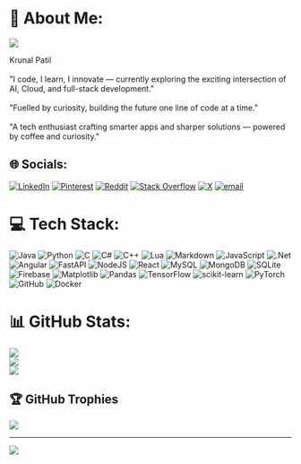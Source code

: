 # 💫 About Me:

![](https://github.com/user-attachments/assets/6b85e0a1-af74-4eca-8844-a44ff7e2f6b5)


Krunal Patil<br><br>"I code, I learn, I innovate — currently exploring the exciting intersection of AI, Cloud, and full-stack development."<br><br>"Fuelled by curiosity, building the future one line of code at a time."<br><br>"A tech enthusiast crafting smarter apps and sharper solutions — powered by coffee and curiosity."


## 🌐 Socials:
[![LinkedIn](https://img.shields.io/badge/LinkedIn-%230077B5.svg?logo=linkedin&logoColor=white)](https://linkedin.com/in/kunal-patil-5693a2288) [![Pinterest](https://img.shields.io/badge/Pinterest-%23E60023.svg?logo=Pinterest&logoColor=white)](https://pinterest.com/kunal586250) [![Reddit](https://img.shields.io/badge/Reddit-%23FF4500.svg?logo=Reddit&logoColor=white)](https://reddit.com/user/Gold-Mulberry3540) [![Stack Overflow](https://img.shields.io/badge/-Stackoverflow-FE7A16?logo=stack-overflow&logoColor=white)](https://stackoverflow.com/users/31155548) [![X](https://img.shields.io/badge/X-black.svg?logo=X&logoColor=white)](https://x.com/krunal0167) [![email](https://img.shields.io/badge/Email-D14836?logo=gmail&logoColor=white)](mailto:kunal586250@gmail.com) 

# 💻 Tech Stack:
![Java](https://img.shields.io/badge/java-%23ED8B00.svg?style=flat&logo=openjdk&logoColor=white) ![Python](https://img.shields.io/badge/python-3670A0?style=flat&logo=python&logoColor=ffdd54) ![C](https://img.shields.io/badge/c-%2300599C.svg?style=flat&logo=c&logoColor=white) ![C#](https://img.shields.io/badge/c%23-%23239120.svg?style=flat&logo=csharp&logoColor=white) ![C++](https://img.shields.io/badge/c++-%2300599C.svg?style=flat&logo=c%2B%2B&logoColor=white) ![Lua](https://img.shields.io/badge/lua-%232C2D72.svg?style=flat&logo=lua&logoColor=white) ![Markdown](https://img.shields.io/badge/markdown-%23000000.svg?style=flat&logo=markdown&logoColor=white) ![JavaScript](https://img.shields.io/badge/javascript-%23323330.svg?style=flat&logo=javascript&logoColor=%23F7DF1E) ![.Net](https://img.shields.io/badge/.NET-5C2D91?style=flat&logo=.net&logoColor=white) ![Angular](https://img.shields.io/badge/angular-%23DD0031.svg?style=flat&logo=angular&logoColor=white) ![FastAPI](https://img.shields.io/badge/FastAPI-005571?style=flat&logo=fastapi) ![NodeJS](https://img.shields.io/badge/node.js-6DA55F?style=flat&logo=node.js&logoColor=white) ![React](https://img.shields.io/badge/react-%2320232a.svg?style=flat&logo=react&logoColor=%2361DAFB) ![MySQL](https://img.shields.io/badge/mysql-4479A1.svg?style=flat&logo=mysql&logoColor=white) ![MongoDB](https://img.shields.io/badge/MongoDB-%234ea94b.svg?style=flat&logo=mongodb&logoColor=white) ![SQLite](https://img.shields.io/badge/sqlite-%2307405e.svg?style=flat&logo=sqlite&logoColor=white) ![Firebase](https://img.shields.io/badge/firebase-a08021?style=flat&logo=firebase&logoColor=ffcd34) ![Matplotlib](https://img.shields.io/badge/Matplotlib-%23ffffff.svg?style=flat&logo=Matplotlib&logoColor=black) ![Pandas](https://img.shields.io/badge/pandas-%23150458.svg?style=flat&logo=pandas&logoColor=white) ![TensorFlow](https://img.shields.io/badge/TensorFlow-%23FF6F00.svg?style=flat&logo=TensorFlow&logoColor=white) ![scikit-learn](https://img.shields.io/badge/scikit--learn-%23F7931E.svg?style=flat&logo=scikit-learn&logoColor=white) ![PyTorch](https://img.shields.io/badge/PyTorch-%23EE4C2C.svg?style=flat&logo=PyTorch&logoColor=white) ![GitHub](https://img.shields.io/badge/github-%23121011.svg?style=flat&logo=github&logoColor=white) ![Docker](https://img.shields.io/badge/docker-%230db7ed.svg?style=flat&logo=docker&logoColor=white)
# 📊 GitHub Stats:
![](https://github-readme-stats.vercel.app/api?username=kunal-06&theme=dark&hide_border=false&include_all_commits=true&count_private=true)<br/>
![](https://nirzak-streak-stats.vercel.app/?user=kunal-06&theme=dark&hide_border=false)<br/>
![](https://github-readme-stats.vercel.app/api/top-langs/?username=kunal-06&theme=dark&hide_border=false&include_all_commits=true&count_private=true&layout=compact)

## 🏆 GitHub Trophies
![](https://github-profile-trophy.vercel.app/?username=kunal-06&theme=tokyonight&no-frame=false&no-bg=false&margin-w=4)

---
[![](https://visitcount.itsvg.in/api?id=kunal-06&icon=5&color=2)](https://visitcount.itsvg.in)

<!-- Proudly created with GPRM ( https://gprm.itsvg.in ) -->
